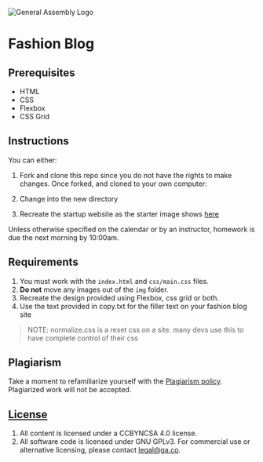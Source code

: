 
![General Assembly Logo](https://camo.githubusercontent.com/1a91b05b8f4d44b5bbfb83abac2b0996d8e26c92/687474703a2f2f692e696d6775722e636f6d2f6b6538555354712e706e67)

# Fashion Blog

## Prerequisites

* HTML
* CSS
* Flexbox
* CSS Grid

## Instructions

You can either: 


1. Fork and clone this repo since you do not have the rights to make changes. Once forked, and cloned to your own computer:

2. Change into the new directory
3. Recreate the startup website as the starter image shows [here](./Design.png)

Unless otherwise specified on the calendar or by an instructor, homework is due
the next morning by 10:00am.

## Requirements

1. You must work with the `index.html` and `css/main.css` files. 
2. **Do not** move any images out of the `img` folder.
3. Recreate the design provided using Flexbox, css grid or both.
4. Use the text provided in copy.txt for the filler text on your fashion blog site

> NOTE: normalize.css is a reset css on a site. many devs use this to have complete control of their css

## Plagiarism

Take a moment to refamiliarize yourself with the
[Plagiarism policy](https://git.generalassemb.ly/DC-WDI/Administrative/blob/master/plagiarism.md).
Plagiarized work will not be accepted.

## [License](LICENSE)

1.  All content is licensed under a CC­BY­NC­SA 4.0 license.
1.  All software code is licensed under GNU GPLv3. For commercial use or
    alternative licensing, please contact legal@ga.co.
